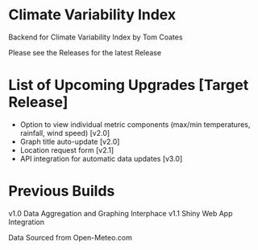 # Climate Variability Index
Backend for Climate Variability Index by Tom Coates

Please see the Releases for the latest Release

# List of Upcoming Upgrades [Target Release]
- Option to view individual metric components (max/min temperatures, rainfall, wind speed) [v2.0]
- Graph title auto-update [v2.0]
- Location request form [v2.1]
- API integration for automatic data updates [v3.0]

# Previous Builds
v1.0 Data Aggregation and Graphing Interphace
v1.1 Shiny Web App Integration

Data Sourced from Open-Meteo.com
